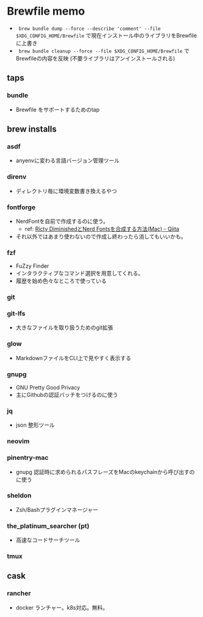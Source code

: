 # Brewfile memo
- ` brew bundle dump --force --describe 'comment' --file $XDG_CONFIG_HOME/Brewfile` で現在インストール中のライブラリをBrewfileに上書き
- ` brew bundle cleanup --force --file $XDG_CONFIG_HOME/Brewfile` でBrewfileの内容を反映 (不要ライブラリはアンインストールされる)
## taps
### bundle
- Brewfile をサポートするためのtap

## brew installs
### asdf
- anyenvに変わる言語バージョン管理ツール
### direnv
- ディレクトリ毎に環境変数書き換えるやつ
### fontforge
- NerdFontを自前で作成するのに使う。
  - ref: [Ricty DiminishedとNerd Fontsを合成する方法(Mac) - Qiita](https://qiita.com/uhooi/items/dc9a9657f1706283753b)
- それ以外ではあまり使わないので作成し終わったら消してもいいかも。
### fzf
- FuZzy Finder
- インタラクティブなコマンド選択を用意してくれる。
- 履歴を始め色々なところで使っている
### git
### git-lfs
- 大きなファイルを取り扱うためのgit拡張
### glow
- MarkdownファイルをCLI上で見やすく表示する
### gnupg
- GNU Pretty Good Privacy
- 主にGithubの認証バッチをつけるのに使う
### jq
- json 整形ツール
### neovim
### pinentry-mac
- gnupg 認証時に求められるパスフレーズをMacのkeychainから呼び出すのに使う
### sheldon
- Zsh/Bashプラグインマネージャー
### the\_platinum\_searcher (pt)
- 高速なコードサーチツール
### tmux

## cask
### rancher
- docker ランチャー。k8s対応。無料。
